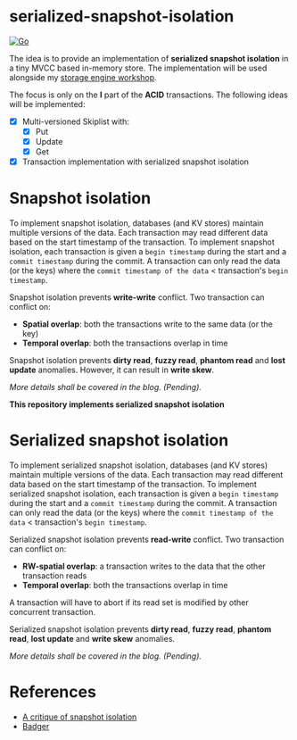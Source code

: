 # serialized-snapshot-isolation
[![Go](https://github.com/SarthakMakhija/serialized-snapshot-isolation/actions/workflows/build.yml/badge.svg)](https://github.com/SarthakMakhija/serialized-snapshot-isolation/actions/workflows/build.yml)

The idea is to provide an implementation of **serialized snapshot isolation** in a tiny MVCC based in-memory store.
The implementation will be used alongside my [storage engine workshop](https://github.com/SarthakMakhija/storage-engine-workshop-template).

The focus is only on the **I** part of the **ACID** transactions. The following ideas will be implemented:
- [X] Multi-versioned Skiplist with:
  - [X] Put
  - [X] Update
  - [X] Get
- [X] Transaction implementation with serialized snapshot isolation

# Snapshot isolation
To implement snapshot isolation, databases (and KV stores) maintain multiple versions of the data. Each
transaction may read different data based on the start timestamp of the transaction. To implement snapshot isolation, each
transaction is given a `begin timestamp` during the start and a `commit timestamp` during the commit. A transaction can
only read the data (or the keys) where the `commit timestamp of the data` < transaction's `begin timestamp`.

Snapshot isolation prevents **write-write** conflict. Two transaction can conflict on:
- **Spatial overlap**: both the transactions write to the same data (or the key)
- **Temporal overlap**: both the transactions overlap in time

Snapshot isolation prevents **dirty read**, **fuzzy read**, **phantom read** and **lost update** anomalies. 
However, it can result in **write skew**. 

*More details shall be covered in the blog. (Pending).*

**This repository implements serialized snapshot isolation**

# Serialized snapshot isolation
To implement serialized snapshot isolation, databases (and KV stores) maintain multiple versions of the data. Each
transaction may read different data based on the start timestamp of the transaction. To implement serialized snapshot isolation, each
transaction is given a `begin timestamp` during the start and a `commit timestamp` during the commit. A transaction can
only read the data (or the keys) where the `commit timestamp of the data` < transaction's `begin timestamp`.

Serialized snapshot isolation prevents **read-write** conflict. Two transaction can conflict on:
- **RW-spatial overlap**: a transaction writes to the data that the other transaction reads
- **Temporal overlap**: both the transactions overlap in time

A transaction will have to abort if its read set is modified by other concurrent transaction.

Serialized snapshot isolation prevents **dirty read**, **fuzzy read**, **phantom read**, **lost update** and **write skew** anomalies.

*More details shall be covered in the blog. (Pending).*

# References
- [A critique of snapshot isolation](https://dl.acm.org/doi/10.1145/2168836.2168853)
- [Badger](https://github.com/dgraph-io/badger)
